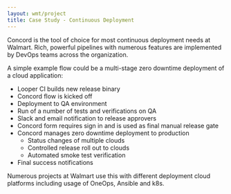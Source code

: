 ```yaml
---
layout: wmt/project
title: Case Study - Continuous Deployment
---
```


Concord is the tool of choice for most continuous deployment needs at Walmart.
Rich, powerful pipelines with numerous features are implemented by DevOps teams
across the organization.

A simple example flow could be a multi-stage zero downtime deployment of
a cloud application:

- Looper CI builds new release binary
- Concord flow is kicked off
- Deployment to QA environment
- Run of a number of tests and verifications on QA
- Slack and email notification to release approvers
- Concord form requires sign in and is used as final manual release gate
- Concord manages zero downtime deployment to production
  - Status changes of multiple clouds
  - Controlled release roll out to clouds
  - Automated smoke test verification
- Final success notifications

Numerous projects at Walmart use this with different deployment cloud platforms
including usage of OneOps, Ansible and k8s.
